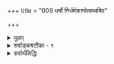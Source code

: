 +++
title = "009 धर्मो निर्धर्मकश्चेत्कथमिव"

+++
<details><summary>मूलम्</summary>

धर्मो निर्धर्मकश्चेत्कथमिव भविता सोऽभिलापादियोग्यो धर्मेणान्येन योगे स च भवति तथेत्यव्यवस्थेति चेन्न ।  
कश्चिद्धर्मोऽपि धर्मी स्फुटमतिमथने स्वान्यनिर्वाहकत्वं तन्निष्कर्षप्रयोगेष्वपि भवति पुनस्तस्य धर्मी विशेषः ॥ ९ ॥
</details>

<details><summary>सर्वाङ्कषटीका - ९</summary>

9. 

[[17]]

[धर्मधर्मिभावसमर्थनम् ] 


एवं विशेषणविशेष्यभावादौ बौद्धैरापादितामन्यामप्यनुपपत्तिम् अनूद्य परिहरति - धर्म इत्यादिना । प्रथमं तन्मतमनुवदति, उत्तरार्धेण च तन्निराकरोति । सविशेषवादस्य धर्मधर्मिभावे पर्यवसानात्, धर्मधर्मिभावम् 



[[18]]

एवं दूषयन्ति बौद्धाः, तदनुकारिणश्च । 'घटवत् भूतलम्' इत्यादिव्यवहारे घटभूतलयोः विशेषणविशेष्यभावस्य दर्शनेऽपि, अपृथक्सिद्धस्थले स वक्तुं न शक्यते, मतुप्प्रत्ययाभावात् । अतश्च पृथक्सिद्धविशेषणस्थलन्यायः अपृथक्सिद्धस्थले न वक्तुं शक्यः । अतश्च 'नीलो घटः' इत्यादावुभयोरभेद एव न्याय्यः । अन्यथा हि नील पदार्थः सविशेषणकः, उत निर्विशेषणकः ? इति विकल्पे, आद्ये तद्विशेषणं सविशेषणकम्, उत निर्विशेषणकम् ? इति विकल्पे, आद्यपक्षेऽनवस्थाया दुर्वारत्वात्, द्वितीयपक्ष एवाश्रयणीयः । एवञ्च नीलादावप्येवमेवाङ्गीक्रियतामिति, सर्वं वस्तु विशेषणशून्यमेवेति निर्विशेषवस्तुसिद्धिः एवं घटादावपि घटत्वादिकं नातिरिक्तम् । सुदूरं गत्वापि ' भक्षितेऽपि लशुने न शान्तो व्याधिः' इति न्यायेन निर्विशेषं वस्त्वङ्गीकर्तव्यं चेत्, घटादिरेव निर्विशेषोऽस्तु, लाघवात् । अन्यथा अनवस्थापत्तेः । एवञ्चाविनाभावस्थले सहोपलंभनियमादभेद एव न्याय्यः । भेदव्यवहारस्तु 'राहोश्शिरः' इतिवत् कल्पनारूप एव । तदेतत्संग्रहेणोक्तं पूर्वार्धेन । धर्मः **निधर्मकश्चेत्** = घटत्वरूपः धर्मः निर्धर्मकः, सधर्मको वा? यदि निर्धर्मकः, तर्हि सः घटत्वरूपधर्मः अभिलापादियोग्यः कथमिव भविता? निर्धर्मकस्य वस्तुनः शब्देन बोधनं सर्वथा न संभवति; प्रवृत्तिनिमित्तमन्तरा शब्दस्य प्रवृत्तिरेव न संभवति इति हि भवतां मतम् । यदि निर्धर्मको धर्मः शब्देनाभिलपितुं शक्यः; तर्हि तेनैव न्यायेन धर्मित्वेनाभिमतमपि वस्तु, निर्धर्मकमपि शब्दबोध्यं भवतु । अतश्च सर्वमपि निर्धर्मकं भवितुमर्हति । **अन्येन** = अतिरिक्तेन धर्मेण **योगे** = संबन्धे अङ्गीकृते, स **च** = सोऽपि धर्मः **तथा** = अन्येन धर्मेण युक्तः भवति इति **अव्यवस्था** = एवं रीत्या अव्यवस्था दुर्वारा। निर्धर्मकं किमपि न भवतीति, यदि तदर्थं धर्मः सधर्मकः इति उच्येत, तर्हि घटत्वरूपे धर्मे धर्मान्तरमङ्गीकर्तव्यम् । तदा तच्च धर्मान्तरं पुनः सधर्मकमेव वक्तव्यम्, इति धर्मकल्पनाया विश्रान्त्यभावात् अनवस्थाप्रसङ्गः । अतः धर्मधर्मिभावः दुर्निरूपः । ततश्च गुणगुणिभावस्यापि तन्मूलकत्वात्, सोऽपि दुर्निरूप इति गुणातिरिक्तः गुणी नाम न कश्चिदस्ति इति चेत्; **न** = नायमाक्षेपो युक्तः । तर्हि उक्तदोषयोः कः समाधिः ? इति चेदुच्यतेकश्चिदित्यादि । धर्मोऽपि कश्चित् घटत्वादिः **धर्मी** = सधर्मक एव, निर्धर्मकं वस्तु किञ्चिदपि नास्त्येव जगति । अतश्च 'धर्मो निर्धर्मकः, उत सधर्मकः ?' इति विकल्पयोः, द्वितीय एव कल्पः सिद्धान्तः । तर्हि अनवस्थापरिहारः कथमित्यत्र स्फुटमित्यादि । **अतिमथने** = अतिसूक्ष्मपरिशीलने स्वान्यनिर्वाह**कत्वम्** = स्वपरनिर्वाहकत्वं धर्माणाम् **स्फुटम्** = स्पष्टं ज्ञायेतैव ॥ 

अयं भावः – गवादिभिरपृथक्सिद्धः गोत्वादिरूपो धर्मः परस्परव्यावृत्तो यदि न स्यात्, तर्हि सर्ववस्तूनां साङ्कर्यप्रसङ्गः । अतस्सर्वमपि वस्तु सधर्मकमेव । तावता नानवस्थादिदोषप्रसङ्गः । गवाश्वादिव्यवहारे हि गोत्वाश्वत्वादिकं वस्तुविशेषणतया भासत एव । गोत्वाश्वत्वादिकं न केवलं गवाश्वादिमात्रव्यावर्तकम्, अपि तु स्वयमपि परस्परव्यावृत्तमेव स्वतः भासते; तयोः परस्परमव्यावृत्तत्वे, कथं ते गवाश्वादिव्यावर्तके भवेताम् । अत एव 'जात्यखण्डोपाध्यतिरिक्तानां किञ्चिद्रूपेणैव भानम्; जात्यखण्डोपाध्योस्तु स्वरूपत एव भानम्' इति 

[[19]]



नियमः । अतः गवादिव्यवहारे गोत्वादिकं स्वयं अश्वत्वादिव्यावृत्तं सत्, गवादिकमपि अश्वादिभ्यो व्यावर्तयतीति न काचिदनुपपत्तिः । तदिदमुक्तम् स्वान्यनिर्वाहकत्वम् इत्यनेन । सर्वानुभवसिद्धस्य कथमपह्नव इति भावः॥ 


> ननु ! अस्त्व् इदं गो-पद-व्यवहारे कथम् अपि ।  
' गोत्वम्' इति व्यवहारे गोत्वपदं निर्धर्मबोधकम्, उत सधर्मबोधकम् ?  
आद्ये निर्धर्मकवस्तुसिद्धिः ।  
द्वितीये अनवस्था दुर्वारा 

इति चेत्, तत्राह - तन्निष्कर्षेत्यादि । **तन्निष्कर्षप्रयोगः** = धर्म-मात्र-बोधक-पद-प्रयोगः ।  
गोत्व-मात्र-बोधकं गोत्वादि-पदं सर्व-संमतम् एव ।  
अतस् तादृशं पदं निष्कर्ष-पदम् इत्युच्यते ।  

तत्रापि गोत्वादिकं स-धर्मकम् एव अर्थं बोधयति ।  
कोऽसौ धर्म इति चेत्, गोत्वत्वम् एव।  
तर्ह्य् अनवस्था-प्रसङ्ग इति चेत्;  
गोत्वत्वस्यातिरिक्तत्वे हि तथा ।  
गोत्वत्वं हि गोत्वे विद्यमानो धर्मः ।  
गोत्वं हि गवेतरासमवेतम्, निखिल-गो-समवेतम् ।  
अतश् च **गोत्वत्वम्** = गवेतरासमवेतत्वे सति निखिलगोसम - वेतत्वम् ।  
एवञ्च सकल-गो-व्यक्तय एव गोत्वे विशेषणतया भासन्ते ।  
तथा च गोत्वे गवां विशेषणत्वम्,  
गोषु गोत्वं विशेषणम् ।+++(5)+++  
तत्-तज्-ज्ञानयोश् च भिन्नत्वान् नान्योन्याश्रयः ।  

ततश् च गोत्वं गौर् वा  
स-विशेषम् एव वस्तु तत्तच्छब्दैर् अभिधीयत  
इति न कस्यापि शब्दस्य निर्विशेषवस्तुवाचकत्वमिति सिद्धम् । 

तद् इदम् उक्तम्-  **तस्य धर्मी विशेष** इति । **तस्य** =गोत्वस्य **धर्मी** = गोव्यक्तिरेव **विशेषः** = **विशेषणम्** = व्यावर्तकधर्म इत्यर्थः ॥ 

ननु गोव्यक्तिविषयकज्ञाने गोत्वं विशेषणतया भासते । तदानीं तु गोत्वं न गोत्वत्वरूपेण भासते, किन्तु स्वरूपत एवेति पूर्वोक्तन्यायेन युक्तम् । परन्तु गोत्वपदजन्यगोत्वविशेष्यकज्ञाने गवां विशेषणतया भानाङ्गीकारे गवां स्वरूपतो भानासंभवात्, तत्र गोषु गोत्वस्य भानमवशाद्वक्तव्यम् । ततश्च गोत्वं विशेष्यतयाऽपि भासते, विशेषणतावच्छेदकतयापि भासत इत्यपि वक्तव्यम् । एवञ्च अन्योन्याश्रयोऽवर्जनीय इति चेत्; उच्यते - गोव्यक्तीनामनन्तत्वेन भानासंभवेन तासां प्रातिस्विकतया भानानपेक्षणात् । एकगोव्यक्तिनिष्ठत्वेन गोत्वभानेनापि प्रतीतेर्निर्वाहात् । एकस्या व्यक्तेः तद्व्यक्तित्वेन भाने धर्मान्तरभानानपेक्षणात् । नानाव्यक्तिभान एवानुगमार्थं जात्यपेक्षा, न त्वेकव्यक्तिभाने । गोत्वत्वं गवेतरावृत्तित्त्वे सति निखिलगोवृत्तित्त्वरूपम्, नातिरिक्तमिति वस्तुस्वरूपविवरणमात्रम्, तत्तथैव भासत इति न नियमः । तेन नानवस्थादिः । किञ्च शास्त्रीयत्वादस्य व्यवहारस्याधेयतात्वादिवत् स्वरूपरूपत्वेऽपि न कश्चिद्दोषः ॥ 

ननु ' गवि गोत्वं वर्तते' इति व्यवहारे गोत्वस्याधारतया गोर्भाने, तत्र गोः स्वरूपतो भानासंभवात्, गोत्वपुरस्कारेणैव भानं वक्तव्यम् । एवञ्चात्र गोत्ववति गोत्वभाने आधारकोटौ गोत्वभानात् स्वस्य स्वाधारत्वप्रसङ्गोऽनिवार्य एवेति चेत्, तत्र गोव्यक्तेः तद्व्यक्तित्वेनैव भानस्योक्तत्वात्, गोत्वपुरस्कारेणाभानान्नेयमापत्तिः । अत एव निष्कर्षकशब्दो द्विविधः - विशेषणमात्रबोधनतात्पर्यकः, विशेष्यमात्रबोधनतात्पर्यकश्चेति । अतः 'गोषु गोत्वं वर्तते' इति व्यवहारे गोव्यक्तीनां बहूनां भानात्, तद्व्यक्तित्वेन बहूनां भानासंभवात् गोत्वपुरस्कारेणैव भानमावश्यकमित्यपि न; व्यक्तीनामपि व्यक्तित्वेनैवानुगमात्तथा भानसंभवात् । अथवा गोपदवाच्यत्वेनैव गोव्यक्तीनां भानेनैव निर्वाहान्न दोषः । तथाच गोपदवाच्येषु गोत्वं वर्तत इत्यर्थः ॥ 

वस्तुतस्तु - लोके हानोपादानादीनां सर्वेषां व्यवहाराणां व्यक्तयालम्बनत्वेन, जातेः प्रत्येकं व्यवहारस्यादर्शानन्नेयमाशङ्का । अत एव भाषासु जातिवाचकपदमेव नास्ति । शास्त्रे तु एते सर्वे केवलं 



[[20]]

शब्दविकल्पा एव, न वस्तुस्वरूपविषया इति मन्तव्यम् । यथा 'भूतले घटः' इत्युक्ते घटे आधेयता भासते । सा च घटरूपैव, अन्यथाऽनवस्थाप्रसङ्गः । एतत्परिहाराय तेषामतिरिक्तत्ववर्णनं तु वृश्चिकमुखाद्भीतस्य सर्पमुखपाततुल्यम् । एवं आधेयतायाः घटरूपत्वेऽपि 'घटे आधेयता वर्तते' इति व्यवहारे घटस्य आधेयतायाश्च केवलशब्दकृतो भेदो भासते । अत एतादृशा एव शब्दविकल्पमात्ररूपा इत्यवगन्तव्यम् ॥ 

अत एव योगसूत्रे 'विकल्प' न प्रमा, नापि भ्रमः, किन्तु तृतीयो राशिरित्युक्तम् । तर्हि बौद्धोक्तः चतुर्विधो विकल्पः किमङ्गीकार्य इति चेत्, न । अनुपदमेव गुणगुणिभावस्य स्थापितत्वात् । अनुभवं परित्यज्य शब्दमात्रवर्धने स्यादेवायं वादः । अत एव गोत्वपदस्योपरि पुनः भावप्रत्ययो न साधुरिति शाब्दिकाः । तावता गोत्वमेव नातिरिक्तमिति नार्थः, किन्तु गोत्वत्वं नातिरिक्तमित्येवार्थः । गोत्वपदमेव लोकव्यवहारे न प्रयुज्यते चेत्, गोत्वत्वपदं को वा प्रयुञ्जीत ? ॥ 

ननु यत्र कुत्रचिद्व्यवहारस्य शब्दविकल्परूपत्वे आवश्यके, सर्वत्राप्येते शब्दविकल्पा एव कुतो न स्युः इति चेत्, तदिदं विवाहप्रसङ्गे स्मशानकथाप्रसङ्गायितम् । ‘आतिष्ठेनिमश्मानमश्मेव त्वम् स्थिरा भव' इति बृहस्पतौ मन्त्रं पठति, 'अरे! किमुच्यते ? 'भस्मान्तं शरीरम्' इति किलोपनिषदिति यदि कश्चित्पठेच्चेत्, किं ब्रूमस्तम् ? भगवानेक एव योगेश्वरः, तदनुग्रहलेशे सतीतरेऽपि । **'योगेश्वरः** = कृत्स्नस्योच्चावचरूपेणावस्थितस्य चेतनाचेतनस्य च वस्तुनः ये ये स्वभावयोगाः, तेषां सर्वेषां योगानामीश्वरः' इति भगवद्भाष्यकाराः । यथेदं भस्मान्तं शरीरम्, तथैवेदममृतत्वस्यापि साधनम् । कस्यां कक्ष्यायां किमनुसन्धेयम्, कियदनुसन्धेयम्? इत्यज्ञानादेव समये च्यवन्ते प्रायो विपश्चितोऽपि । धर्मधर्मिभावादिविषयेऽपीदमवधेयम् । कुत्रचिद्गौणव्यवहारानुमतिमात्रेण मुख्यव्यवहार एव नास्तीति न ह्यर्थः ॥ 

किञ्च लोकव्यवहारे हि प्रत्येकं जातिवाचकं पदमेव नास्ति । ' गोत्वम्' इत्यनेन समानार्थकं पदं किमस्ति भाषासु ? 'विद्याविनयसंपन्नो ब्राह्मणः ' 'गौः पूज्या' 'संपन्नो व्रीहिः' इत्यादौ हि गोव्रीहिब्राह्मणपदानि जातिप्रधानानीत्युच्यन्ते । गोत्वे अतिरिक्ता जातिर्नास्तीति कथनमात्रेण, 'गव्यपि गोत्वं मास्तु' इति भवेत्किम् ? अत एव शास्त्रेऽपि ' गोत्वत्वं नाम गवेतरासमवेतत्वे सति निखिलगोसमवेतत्वम्' इत्यत्रैव विचारः समापनीयः । अत एव 'भावप्रत्ययान्तान्न भावप्रत्ययः' इति शाब्दिकाः । गोत्वत्वपदेऽपि ' गोत्वे यदि गोत्वत्वमतिरिक्तं स्यात्, तर्ह्यनवस्था स्यात्' इत्यारोपात्मकमेव वक्तव्यम्, न तु स्वरसतः । एवमेवाधेयताया आधेयस्वरूपत्वादिकमपि । 'भूतले घटः' इत्येतावानेव लोकव्यवहारः । 'घटः आधेयः' इत्यादिकं तु शास्त्र एव । 'आधेय' पदस्यैव लोकेऽप्रयोगे 'आधेयता' 'आधेयतात्वम्' इत्यादिपदानां किमु वक्तव्यम्॥ 

गुणगुणिभावाङ्गीकारे संबन्धानुपपत्तिभीत्या घटभूतलयोर्धर्मधर्मिभावोऽपि किमपलनीयः ? 'घटवद्भूतलम्' इतिवत् ‘नीलरूपवान् घटः' इत्यपि व्यवहारस्समानः । नीलादिपदान्येव गुणगुणिवाचकानि, न तु रूपादिपदानि । 'आनन्दी भवति' ( तै. आ.) इति वेदेऽपि । संबन्धानुपपत्त्यादिकं तत्प्रकरणे परिह्रियते । न ह्येक शब्दः अर्थशून्य इत्येतावता सर्वे शब्दा अर्थशून्याः स्युः, शून्यवादावतारात् ॥ 

[[21]]



1.  

[आधाराधेयभावसमर्थनम् ] 

तच्छून्ये तस्य वृत्तिः कथमिव घटते ? तद्विशिष्टे तु वृत्तौ 

स्वाधारत्वप्रसङ्गस्तत इह्न गुणो नापि धर्मीत्ययुक्तम् । 

व्यक्तिरित्यर्थः । तद्वृत्तिर्धर्ममात्रे, न भवति तत एवास्य तच्छून्यताऽतो 

नोक्तौ दोषौ, स्वधीवाग्विहतिरितरथा, तद्वदन्येऽपि जल्पाः ॥10॥ 

ननु तर्हि योगसूत्रे विकल्पानां प्रत्येकगणना कथमिति चेत्, योगसूत्रं स्वविषय एव पूर्णं प्रमाणम्, न तु प्रमाणप्रमेयादौ । एतच्छास्त्रस्य प्रत्येकं वर्तमानत्वात् । बौद्धानां वैदिकानां चात्यन्तं कलहे, तत्सन्धानार्थप्रयासफलैव तत्र विकल्पस्य प्रत्येकगणना । अतश्च 'आधेयतावान्' इत्यादिशास्त्रीयव्यवहाराणाम् आप्रामाणिकत्वस्य परिहारार्थमेव तत्र सूत्रे विकल्पानां प्रत्येकताभिहिता । व्यासभाष्यं भवत्प्रतिकूलं दृश्यत इति चेत्, नायं व्यासः बादरायण इति सर्वसंमतम् । गुणगुणिभावविषयेऽस्त्येव विवादो बहोः कालात्पण्डितानाम् । लोकव्यवहारस्तु निराबाधस्तिष्ठत्येव, तन्मूलकश्शास्त्रव्यवहारोऽपि । चेतनचैतन्यपदयोः पर्यायत्वं को वा ब्रूयात् ? ननु भवन्तोऽपि गुणविषये विप्रतिपद्यन्त एव किलेति चेत्, विप्रतिपत्तिर्वैशेषिकैस्सह गुणानां गणनादिविषये, न तु पदार्थविषये । अतस्सन्त्येव गुणा गुण्यतिरिक्ताः । अधिकमुपरिष्टात् ॥ ९ ॥
</details>

<details><summary>सर्वार्थसिद्धिः</summary>

एवमेकाश्रयानेकदृष्टावन्यतरनिह्नवार्थिनौ पुनरपि धर्मधर्मिभावभङ्गमुखेन प्रवृत्तौ प्रतिहन्येते; अन्यथा "अन्तस्तद्धर्मोपदेशात्" इत्याद्यनिरूढप्रायं स्यात् । नन्वनुमानं प्रमाणमिच्छन्न धर्मधर्मिभावं बाधितुमर्हति, तस्य हेतुसाध्यधर्माश्रयावश्यंभावात् । आह च धर्मकीतिर्हेतुबिन्दौ, "पक्षधर्मस्तदंशेन व्याप्तो हेतुस्त्रिधैव सः । अविनाभावनियमाद्धेत्वाभासास्ततोऽपरे ॥ इति ॥ अन्येऽपि "ग्राह्यधर्मस्तदंशेन व्याप्तो हेतुः" इति । सत्यं, काल्पनिकहेतुसाध्यधर्मद्वारा अनुमानप्रवृत्तिः, पारम्पर्येण तु स्वलक्षणविश्रान्त्या भाक्तमनुमानप्रामाण्यमिति हि बौद्धानां रहस्यम् । तत्त्वगत्या चतुर्विधानामपि तेषां धर्मधर्मिभावः क्षेप्यः । अतस्तद्भङ्गमनूद्य प्रत्याह - धर्म इत्यादिना । अयमर्थः - यस्त्वया कश्चिद्धर्म इष्यते स निर्धर्मकः सधर्मको वा? आद्ये तस्य शब्दवाच्यत्वं न स्यात्, अविशिष्टस्य व्युत्पत्त्याद्यगोचरत्वात् । सर्वधीशब्दानां विशिष्टविषयत्वं च भवतां भाष्यादिषूक्तम् । द्वितीये तु येन धर्मेण धर्मः सधर्मकः सोऽपि पूर्ववद्धर्मान्तरेण धर्मी स्यादित्यपरापरापेक्षायामनवस्था, द्वित्रादिपर्वमात्रे विश्रम इति व्यवस्थाभावात् । धर्मत्वं च धर्माणां भावः । अतस्तस्यापि धर्मत्वं वाच्यम् । न चैतत्तस्यात्मैव, आत्माश्रयात्; न चान्यत्, अनवस्थानादेवेति चेत्, तन्न; सर्वेषां धर्माणां निर्धर्मकत्वानङ्गीकारात् । कश्चिद्धर्मोऽपि धर्मी स्फुटं - स्पष्टम् । स्फुटदृष्टं हि नापह्नोतव्यम् । त्वयाऽपि हेतुसाध्यादिधर्माणां पक्षधर्मत्वादिधर्माः स्वीकार्याः, अन्यथाऽनुमानासिद्धौ क्षणभङ्गादिसाधनायोगात् । अतिमथने - अत्यन्तचर्चायाम् । यद्वा स्फुटमतिमथने - विशदबुद्ध्या सावधानं विमर्शे सतीत्यर्थः । स्वान्यनिर्वाहकत्वं - स्वपरव्यवहारादिव्यवस्थापकत्वम् । यत्र ह्यनवस्थाभयाद्धर्मान्तरं नेष्यते तत्र निमित्तान्तरनिरपेक्षौ तद्धीव्यवहारौ । यथा गोशब्दस्य व्यक्तिवृत्तावित्थंभावभूतं गोत्वं निमित्तम्; गोत्वे तु न निमित्तान्तरमपेक्षते, आनन्त्यव्यभिचाररूपानुपपत्त्यभावात् । एवं शुक्लादिशब्देष्वपि । ननु गौः शुक्ल इत्यादिविशेष्यपर्यन्तोक्तौ तथा स्यात्; क्वचिद्गुणमात्रविषयेषु शुक्लादिशब्देषु भावप्रधानेषु द्व्येकयोरित्यादिषु त्वतलाद्यन्तेषु जातिर्गुणः क्रियेत्यादिषु च वाच्यानां तत्तद्धर्माणामिदंत्वेन निर्देशादित्थंभावसापेक्षत्वेऽनवस्था । अनपेक्षत्वे तु इदमित्थमिति हि सर्वा प्रतीतिरिति भाष्यादिविरोध इत्यत्राह - तन्निष्कर्षप्रयोगेष्वित्यादि । अयं भावः - उदाहृतेषु नियतानियतनिष्कर्षकशब्देषु जातिगुणादेः प्रधानतया निर्देशेऽपि सन्ति केचिद्यथाप्रमाणमित्थंभावाः । त्वयाऽपि हेतुसाध्यादि(दीनां) धर्माणां पक्षधर्मत्वादिधर्माः स्वीकार्याः । अनवस्था च कथंचिदुपशमनीया । स्वीकृतं च संवेदनसंवेदने शब्दशब्दादौ स्वपरनिर्वाहकत्वम् । न चात्र कर्मकर्तृविरोधः; स्वोत्पादकत्वादाविव पौर्वापर्यादिवैगुण्याभावात् । किंच स्वलक्षणादीनां जात्यादीनां च संवृत्तिसिद्धानां निर्धर्मकत्वेऽपि कथंचिदभिलापार्हत्वं त्वयाऽपि ग्राह्यम्; अन्यथा तत्तत्संव्यवहारेण कथादिप्रवृत्त्ययोगात् । अतो निर्धर्मकं शब्दवाच्यं न भवतीति स्वसिद्धान्तविरोधः, स्ववचनव्याघातश्च । आस्तामेतत्; समानाधिकरणस्येव व्यधिकरणस्यापि व्यावर्तकत्वादित्थंभावत्वं सिध्यति । तथा च नियतनिष्कर्षकप्रयोगेष्वप्येतेषु धर्मो धर्मं विशिनष्टि, यथा पटस्य शौक्ल्यं खण्डस्य गोत्वमित्यादिषु । धर्मिविशेषो धर्मस्य स्वेतरनिष्ठाद्व्यवृत्तिधीहेतुरित्यर्थः । न चात्र मिथःसंक्षयः, विशेषणविशेष्यधियोस्तद्व्यवहारयोश्च मिथो जन्यत्वाभावात् । निष्कर्षानिष्कर्षव्यवहारयोश्च विवक्षाभेदायत्तत्त्वात्; उभयधा व्यवहारस्य सर्वत्र सर्वैरपि दुरपह्नवत्वात् । यश्चात्र समानाधिकरणप्रयोगे विशिष्टत्वेनावस्थितोऽप्यर्थतः स्वधर्ममन्यनिष्ठाद्व्यवच्छिनत्ति, स एव पटस्य शौक्ल्यमित्यादिप्रयोगे गुणीभवन् कण्ठोक्तेन स्वसंबन्धेन विशिनष्टि । गोत्वं शौक्ल्यमित्यादिपदेष्वपि "तस्य भावस्त्वतला"वित्यादिविहिततद्धिताश्रयवाच्यत्वेन धीस्थ एवार्थो निष्कृष्यमाणः स्वविशेषणनिरूपकतयाऽनुशिष्यते । एवं विशेष्यस्यैव द्विधा विशेषणयोग इति व्यञ्जनाय पुनःशब्दः; निकर्षप्रयोगेषु विशेषं वा द्योतयति ॥९॥
</details>
